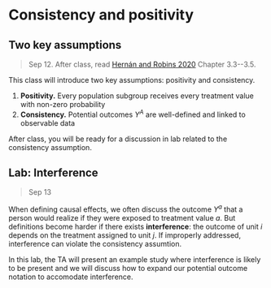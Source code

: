 
# Consistency and positivity

## Two key assumptions

> Sep 12. After class, read [Hernán and Robins 2020](https://www.hsph.harvard.edu/miguel-hernan/causal-inference-book/) Chapter 3.3--3.5.

This class will introduce two key assumptions: positivity and consistency.

1. **Positivity.** Every population subgroup receives every treatment value with non-zero probability
2. **Consistency.** Potential outcomes $Y^A$ are well-defined and linked to observable data

After class, you will be ready for a discussion in lab related to the consistency assumption.

## Lab: Interference

> Sep 13

When defining causal effects, we often discuss the outcome $Y^a$ that a person would realize if they were exposed to treatment value $a$. But definitions become harder if there exists **interference**: the outcome of unit $i$ depends on the treatment assigned to unit $j$. If improperly addressed, interference can violate the consistency assumtion.

In this lab, the TA will present an example study where interference is likely to be present and we will discuss how to expand our potential outcome notation to accomodate interference.
